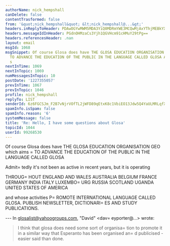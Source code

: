 ```yaml
---
authorName: nick_hempshall
canDelete: false
contentTrasformed: false
from: '&quot;nick_hempshall&quot; &lt;nick_hempshall@...&gt;'
headers.inReplyToHeader: PDAwOGYwMWM5MDA3YiQ0MDRmYWE3MCQwMjAxYThjMEBkYXZpZD4=
headers.messageIdInHeader: PGdnOHMzaCs3Yjh1QGVHcm91cHMuY29tPg==
headers.referencesHeader: .nan
layout: email
msgId: 1068
msgSnippet: Of course Glosa does have THE GLOSA EDUCATION ORGANISATION GEO which aims
  TO ADVANCE THE EDUCATION OF THE PUBLIC IN THE LANGUAGE CALLED GLOSA Admittedly it
  s
nextInTime: 1069
nextInTopic: 1069
numMessagesInTopic: 10
postDate: '1227355057'
prevInTime: 1067
prevInTopic: 1046
profile: nick_hempshall
replyTo: LIST
senderId: 6z6FGCSJm_F2B7vNjrVOfTL2jWFD89qEtxK8c1VbiEO13Jdw5Q4YaULMRLqfXToDU5nVx5qV8v2HqWTUub29fBAq8o5Ldx8fBRcuXxJU6HKUqm1F
spamInfo.isSpam: false
spamInfo.reason: '6'
systemMessage: false
title: 'Re: Hello, I have some questions about Glosa'
topicId: 1044
userId: 99268530
---
```


Of course Glosa does have THE GLOSA EDUCATION ORGANISATION GEO which 
aims =
TO ADVANCE THE EDUCATION OF THE PUBLIC IN THE LANGUAGE CALLED 
GLOSA

Admit=
tedly it's not been as active in recent years, but it is 
operating

THROUG=
HOUT ENGLAND AND WALES
AUSTRALIA
BELGIUM
FRANCE
GERMANY
INDIA
ITALY
LUXEMBO=
URG
RUSSIA
SCOTLAND
UGANDA
UNITED STATES OF AMERICA

and whose activities P=
ROMOTE INTERNATIONAL LANGUAGE CALLED GLOSA. 
PUBLISH NEWSLETTER, DICTIONARI=
ES AND STUDY PUBLICATIONS.


--- In glosalist@yahoogroups.com, "David" <dav=
eyporter@...> wrote:
>
> I think that glosa does need some sort of organisa=
tion to promote 
> it in a similar way that Esperanto has been organised an=
d 
> publicised - easier said than done.



